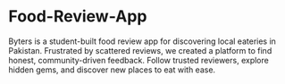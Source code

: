 # Food-Review-App
Byters is a student-built food review app for discovering local eateries in Pakistan. Frustrated by scattered reviews, we created a platform to find honest, community-driven feedback. Follow trusted reviewers, explore hidden gems, and discover new places to eat with ease.
